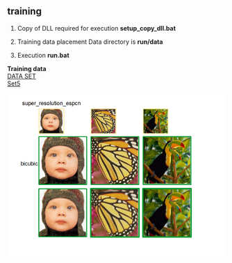 ## training
1. Copy of DLL required for execution
   **setup_copy_dll.bat**

2. Training data placement
Data directory is **run/data**  

3. Execution
   **run.bat**



**Training data**  
 [DATA SET](http://www2.eecs.berkeley.edu/Research/Projects/CS/vision/bsds/BSDS300-images.tgz)  
 [Set5](https://uofi.box.com/shared/static/kfahv87nfe8ax910l85dksyl2q212voc.zip)

![](./super_resolution_espcn.png)
